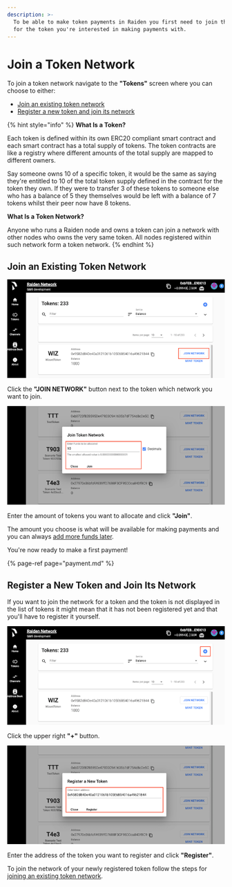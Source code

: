 ```yaml
---
description: >-
  To be able to make token payments in Raiden you first need to join the network
  for the token you're interested in making payments with.
---
```


# Join a Token Network

To join a token network navigate to the **"Tokens"** screen where you can choose to either:

* [Join an existing token network](join-a-token-network.md#join-an-existing-token-network)
* [Register a new token and join its network](join-a-token-network.md#register-a-new-token-and-join-its-network)

{% hint style="info" %}
**What Is a Token?**

Each token is defined within its own ERC20 compliant smart contract and each smart contract has a total supply of tokens. The token contracts are like a registry where different amounts of the total supply are mapped to different owners.

Say someone owns 10 of a specific token, it would be the same as saying they're entitled to 10 of the total token supply defined in the contract for the token they own. If they were to transfer 3 of these tokens to someone else who has a balance of 5 they themselves would be left with a balance of 7 tokens whilst their peer now have 8 tokens.

**What Is a Token Network?**

Anyone who runs a Raiden node and owns a token can join a network with other nodes who owns the very same token. All nodes registered within such network form a token network.
{% endhint %}

## Join an Existing Token Network

![Tokens Screen](../.gitbook/assets/web_ui_join_network_1%20%281%29.png)

Click the **"JOIN NETWORK"** button next to the token which network you want to join.

![Tokens Screen](../.gitbook/assets/web_ui_join_network_2.png)

Enter the amount of tokens you want to allocate and click **"Join"**.

The amount you choose is what will be available for making payments and you can always [add more funds later](add-more-tokens.md).

You're now ready to make a first payment!

{% page-ref page="payment.md" %}

## Register a New Token and Join Its Network

If you want to join the network for a token and the token is not displayed in the list of tokens it might mean that it has not been registered yet and that you'll have to register it yourself.

![Tokens Screen](../.gitbook/assets/web_ui_register_token_1.png)

Click the upper right **"+"** button.

![Tokens Screen](../.gitbook/assets/web_ui_register_token_2%20%281%29.png)

Enter the address of the token you want to register and click **"Register"**.

To join the network of your newly registered token follow the steps for [joining an existing token network](join-a-token-network.md#join-an-existing-token-network).

